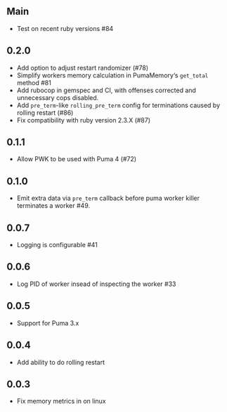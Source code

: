 ## Main

- Test on recent ruby versions #84

## 0.2.0

- Add option to adjust restart randomizer (#78)
- Simplify workers memory calculation in PumaMemory‘s `get_total` method #81
- Add rubocop in gemspec and CI, with offenses corrected and unnecessary cops disabled.
- Add `pre_term`-like `rolling_pre_term` config for terminations caused by rolling restart (#86)
- Fix compatibility with ruby version 2.3.X (#87)

## 0.1.1

- Allow PWK to be used with Puma 4 (#72)

## 0.1.0

- Emit extra data via `pre_term` callback before puma worker killer terminates a worker #49.

## 0.0.7

- Logging is configurable #41

## 0.0.6

- Log PID of worker insead of inspecting the worker #33

## 0.0.5

- Support for Puma 3.x

## 0.0.4

- Add ability to do rolling restart

## 0.0.3

- Fix memory metrics in on linux

